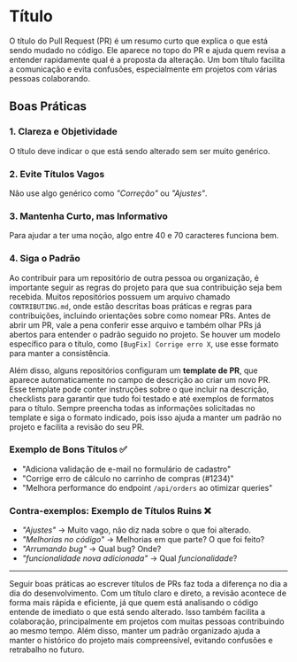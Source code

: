 # Título

O título do Pull Request (PR) é um resumo curto que explica o que está sendo mudado no código. Ele aparece no topo do PR e ajuda quem revisa a entender rapidamente qual é a proposta da alteração. Um bom título facilita a comunicação e evita confusões, especialmente em projetos com várias pessoas colaborando.

## **Boas Práticas**

### **1. Clareza e Objetividade**

O título deve indicar o que está sendo alterado sem ser muito genérico.

### **2. Evite Títulos Vagos**

Não use algo genérico como _"Correção"_ ou _"Ajustes"_.

### **3. Mantenha Curto, mas Informativo**

Para ajudar a ter uma noção, algo entre 40 e 70 caracteres funciona bem.

### **4. Siga o Padrão**

Ao contribuir para um repositório de outra pessoa ou organização, é importante seguir as regras do projeto para que sua contribuição seja bem recebida. Muitos repositórios possuem um arquivo chamado `CONTRIBUTING.md`, onde estão descritas boas práticas e regras para contribuições, incluindo orientações sobre como nomear PRs. Antes de abrir um PR, vale a pena conferir esse arquivo e também olhar PRs já abertos para entender o padrão seguido no projeto. Se houver um modelo específico para o título, como `[BugFix] Corrige erro X`, use esse formato para manter a consistência.

Além disso, alguns repositórios configuram um **template de PR**, que aparece automaticamente no campo de descrição ao criar um novo PR. Esse template pode conter instruções sobre o que incluir na descrição, checklists para garantir que tudo foi testado e até exemplos de formatos para o título. Sempre preencha todas as informações solicitadas no template e siga o formato indicado, pois isso ajuda a manter um padrão no projeto e facilita a revisão do seu PR.&#x20;

### **Exemplo de Bons Títulos** ✅

* "Adiciona validação de e-mail no formulário de cadastro"
* "Corrige erro de cálculo no carrinho de compras (#1234)"
* "Melhora performance do endpoint `/api/orders` ao otimizar queries"

### **Contra-exemplos: Exemplo de Títulos Ruins** ❌

* &#x20;_"Ajustes"_ → Muito vago, não diz nada sobre o que foi alterado.
* _"Melhorias no código"_ → Melhorias em que parte? O que foi feito?
* _"Arrumando bug"_ → Qual bug? Onde?
* _"funcionalidade nova adicionada"_ → Qual _funcionalidade_?

***

Seguir boas práticas ao escrever títulos de PRs faz toda a diferença no dia a dia do desenvolvimento. Com um título claro e direto, a revisão acontece de forma mais rápida e eficiente, já que quem está analisando o código entende de imediato o que está sendo alterado. Isso também facilita a colaboração, principalmente em projetos com muitas pessoas contribuindo ao mesmo tempo. Além disso, manter um padrão organizado ajuda a manter o histórico do projeto mais compreensível, evitando confusões e retrabalho no futuro.
